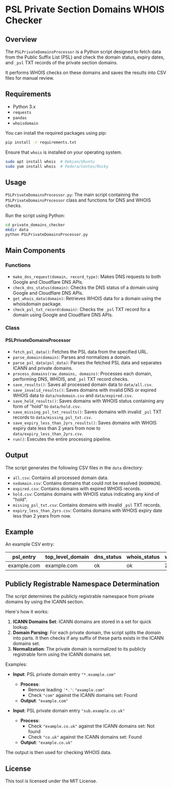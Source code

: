 # PSL Private Section Domains WHOIS Checker

## Overview

The `PSLPrivateDomainsProcessor` is a Python script designed to fetch data from the Public Suffix List (PSL) and check the domain status, expiry dates, and `_psl` TXT records of the private section domains. 

It performs WHOIS checks on these domains and saves the results into CSV files for manual review.

## Requirements

- Python 3.x
- `requests`
- `pandas`
- `whoisdomain`

You can install the required packages using pip:

```sh
pip install -r requirements.txt
```

Ensure that `whois` is installed on your operating system.

```sh
sudo apt install whois  # Debian/Ubuntu
sudo yum install whois  # Fedora/Centos/Rocky
```

## Usage

`PSLPrivateDomainsProcessor.py`: The main script containing the `PSLPrivateDomainsProcessor` class and functions for DNS and WHOIS checks.

Run the script using Python:

```sh
cd private_domains_checker
mkdir data
python PSLPrivateDomainsProcessor.py
```

## Main Components

### Functions

- `make_dns_request(domain, record_type)`: Makes DNS requests to both Google and Cloudflare DNS APIs.
- `check_dns_status(domain)`: Checks the DNS status of a domain using Google and Cloudflare DNS APIs.
- `get_whois_data(domain)`: Retrieves WHOIS data for a domain using the whoisdomain package.
- `check_psl_txt_record(domain)`: Checks the `_psl` TXT record for a domain using Google and Cloudflare DNS APIs.

### Class

#### PSLPrivateDomainsProcessor

- `fetch_psl_data()`: Fetches the PSL data from the specified URL.
- `parse_domain(domain)`: Parses and normalizes a domain.
- `parse_psl_data(psl_data)`: Parses the fetched PSL data and separates ICANN and private domains.
- `process_domains(raw_domains, domains)`: Processes each domain, performing DNS, WHOIS, and `_psl` TXT record checks.
- `save_results()`: Saves all processed domain data to `data/all.csv`.
- `save_invalid_results()`: Saves domains with invalid DNS or expired WHOIS data to `data/nxdomain.csv` and `data/expired.csv`.
- `save_hold_results()`: Saves domains with WHOIS status containing any form of "hold" to `data/hold.csv`.
- `save_missing_psl_txt_results()`: Saves domains with invalid `_psl` TXT records to `data/missing_psl_txt.csv`.
- `save_expiry_less_than_2yrs_results()`: Saves domains with WHOIS expiry date less than 2 years from now to `data/expiry_less_than_2yrs.csv`.
- `run()`: Executes the entire processing pipeline.

## Output

The script generates the following CSV files in the `data` directory:

- `all.csv`: Contains all processed domain data.
- `nxdomain.csv`: Contains domains that could not be resolved (`NXDOMAIN`).
- `expired.csv`: Contains domains with expired WHOIS records.
- `hold.csv`: Contains domains with WHOIS status indicating any kind of "hold".
- `missing_psl_txt.csv`: Contains domains with invalid `_psl` TXT records.
- `expiry_less_than_2yrs.csv`: Contains domains with WHOIS expiry date less than 2 years from now.

## Example

An example CSV entry:

| psl_entry      | top_level_domain | dns_status | whois_status | whois_domain_expiry_date | whois_domain_status          | psl_txt_status | expiry_check_status |
| -------------- | ---------------- | ---------- | ------------ | ----------------------- | ---------------------------- | -------------- | ------------------- |
| example.com    | example.com      | ok         | ok           | 2024-12-31              | "clientTransferProhibited"   | "valid"        | ok                  |

## Publicly Registrable Namespace Determination

The script determines the publicly registrable namespace from private domains by using the ICANN section. 

Here's how it works:

1. **ICANN Domains Set**: ICANN domains are stored in a set for quick lookup.
2. **Domain Parsing**: For each private domain, the script splits the domain into parts. It then checks if any suffix of these parts exists in the ICANN domains set.
3. **Normalization**: The private domain is normalized to its publicly registrable form using the ICANN domains set.

Examples:

- **Input**: PSL private domain entry `"*.example.com"`
  - **Process**: 
    - Remove leading `'*.'`: `"example.com"`
    - Check `"com"` against the ICANN domains set: Found
  - **Output**: `"example.com"`

- **Input**: PSL private domain entry `"sub.example.co.uk"`
  - **Process**:
    - Check `"example.co.uk"` against the ICANN domains set: Not found
    - Check `"co.uk"` against the ICANN domains set: Found
  - **Output**: `"example.co.uk"`

The output is then used for checking WHOIS data.

## License

This tool is licensed under the MIT License.